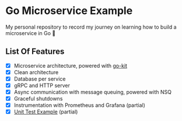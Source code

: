 # Go Microservice Example

My personal repository to record my journey on learning how to build a microservice in Go 🚀

## List Of Features

- [x] Microservice architecture, powered with [go-kit](https://gokit.io/)
- [x] Clean architecture
- [x] Database per service
- [x] gRPC and HTTP server
- [x] Async communication with message queuing, powered with NSQ
- [x] Graceful shutdowns
- [x] Instrumentation with Prometheus and Grafana (partial)
- [x] [Unit Test Example](./user/service/service_test.go) (partial)
